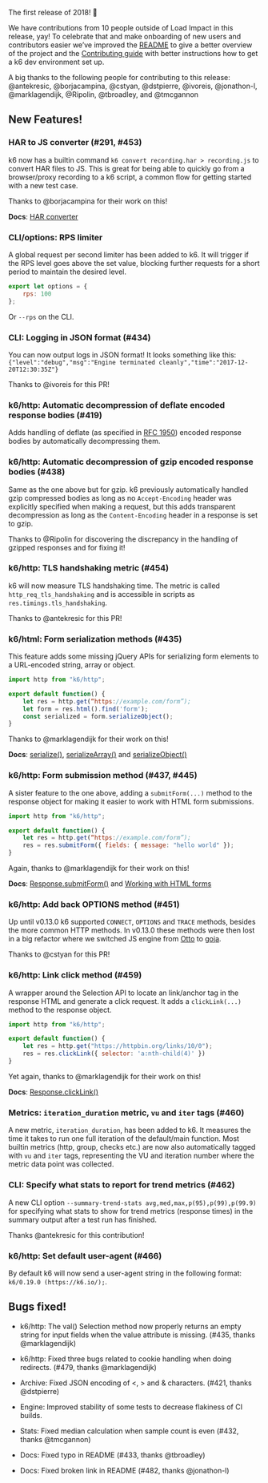 The first release of 2018! :tada:

We have contributions from 10 people outside of Load Impact in this release, yay! To celebrate that and make onboarding of new users and contributors easier we’ve improved the [README](https://github.com/loadimpact/k6) to give a better overview of the project and the [Contributing guide](https://github.com/loadimpact/k6/blob/master/CONTRIBUTING.md) with better instructions how to get a k6 dev environment set up.

A big thanks to the following people for contributing to this release: @antekresic, @borjacampina, @cstyan, @dstpierre, @ivoreis, @jonathon-l, @marklagendijk, @Ripolin, @tbroadley, and @tmcgannon
 
## New Features!

### HAR to JS converter (#291, #453)
k6 now has a builtin command `k6 convert recording.har > recording.js` to convert HAR files to JS. This is great for being able to quickly go from a browser/proxy recording to a k6 script, a common flow for getting started with a new test case.

Thanks to @borjacampina for their work on this!

**Docs**: [HAR converter](https://docs.k6.io/docs/session-recording-har-support)
 
### CLI/options: RPS limiter
A global request per second limiter has been added to k6. It will trigger if the RPS level goes above the set value, blocking further requests for a short period to maintain the desired level.

```js
export let options = {
    rps: 100
};
```

Or `--rps` on the CLI.

### CLI: Logging in JSON format (#434)
You can now output logs in JSON format! It looks something like this:
`{"level":"debug","msg":"Engine terminated cleanly","time":"2017-12-20T12:30:35Z"}`

Thanks to @ivoreis for this PR!

### k6/http: Automatic decompression of deflate encoded response bodies (#419)
Adds handling of deflate (as specified in [RFC 1950](https://tools.ietf.org/html/rfc1950)) encoded response bodies by automatically decompressing them.
 
### k6/http: Automatic decompression of gzip encoded response bodies (#438)
Same as the one above but for gzip. k6 previously automatically handled gzip compressed bodies as long as no `Accept-Encoding` header was explicitly specified when making a request, but this adds transparent decompression as long as the `Content-Encoding` header in a response is set to gzip.

Thanks to @Ripolin for discovering the discrepancy in the handling of gzipped responses and for fixing it!

### k6/http: TLS handshaking metric (#454)
k6 will now measure TLS handshaking time. The metric is called `http_req_tls_handshaking` and is accessible in scripts as `res.timings.tls_handshaking`.

Thanks to @antekresic for this PR!

### k6/html: Form serialization methods (#435)
This feature adds some missing jQuery APIs for serializing form elements to a URL-encoded string, array or object.

```js
import http from "k6/http";

export default function() {
    let res = http.get(“https://example.com/form”);
    let form = res.html().find('form');
    const serialized = form.serializeObject();
}
```

Thanks to @marklagendijk for their work on this!

**Docs**: [serialize()](https://docs.k6.io/v1.0/docs/selectionserialize), [serializeArray()](https://docs.k6.io/v1.0/docs/selectionserializearray) and [serializeObject()](https://docs.k6.io/v1.0/docs/selectionserializeobject)

### k6/http: Form submission method (#437, #445)
A sister feature to the one above, adding a `submitForm(...)` method to the response object for making it easier to work with HTML form submissions.

```js
import http from "k6/http";

export default function() {
    let res = http.get(“https://example.com/form”);
    res = res.submitForm({ fields: { message: "hello world" });
}
```

Again, thanks to @marklagendijk for their work on this!

**Docs**: [Response.submitForm()](https://docs.k6.io/v1.0/docs/responsesubmitform-params) and [Working with HTML forms](https://docs.k6.io/v1.0/docs/working-with-html-forms)

### k6/http: Add back OPTIONS method (#451)
Up until v0.13.0 k6 supported `CONNECT`, `OPTIONS` and `TRACE` methods, besides the more common HTTP methods. In v0.13.0 these methods were then lost in a big refactor where we switched JS engine from [Otto](github.com/robertkrimen/otto) to [goja](https://github.com/dop251/goja).

Thanks to @cstyan for this PR!

### k6/http: Link click method (#459)
A wrapper around the Selection API to locate an link/anchor tag in the response HTML and generate a click request. It adds a `clickLink(...)` method to the response object.

```js
import http from "k6/http";

export default function() {
    let res = http.get("https://httpbin.org/links/10/0");
    res = res.clickLink({ selector: 'a:nth-child(4)' })
}
```

Yet again, thanks to @marklagendijk for their work on this!

**Docs**: [Response.clickLink()](https://docs.k6.io/v1.0/docs/responseclicklink-params)

### Metrics: `iteration_duration` metric, `vu` and `iter` tags (#460)
A new metric, `iteration_duration`, has been added to k6. It measures the time it takes to run one full iteration of the default/main function. Most builtin metrics (http, group, checks etc.) are now also automatically tagged with `vu` and `iter` tags, representing the VU and iteration number where the metric data point was collected.

### CLI: Specify what stats to report for trend metrics (#462)
A new CLI option `--summary-trend-stats avg,med,max,p(95),p(99),p(99.9)` for specifying what stats to show for trend metrics (response times) in the summary output after a test run has finished.

Thanks @antekresic for this contribution!

### k6/http: Set default user-agent (#466)
By default k6 will now send a user-agent string in the following format: `k6/0.19.0 (https://k6.io/);`.
 
## Bugs fixed!

* k6/http: The val() Selection method now properly returns an empty string for input fields when the value attribute is missing. (#435, thanks @marklagendijk)

* k6/http: Fixed three bugs related to cookie handling when doing redirects. (#479, thanks @marklagendijk)

* Archive: Fixed JSON encoding of <, > and & characters. (#421, thanks @dstpierre)

* Engine: Improved stability of some tests to decrease flakiness of CI builds.

* Stats: Fixed median calculation when sample count is even (#432, thanks @tmcgannon)

* Docs: Fixed typo in README (#433, thanks @tbroadley)

* Docs: Fixed broken link in README (#482, thanks @jonathon-l)